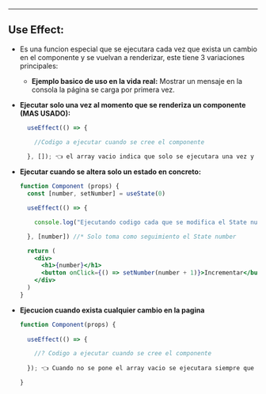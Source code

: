 
---
## Use Effect:
- Es una funcion especial que se ejecutara cada vez que exista un cambio en el componente y se vuelvan a renderizar, este tiene 3 variaciones principales:
	- **Ejemplo basico de uso en la vida real:** Mostrar un mensaje en la consola la página se carga por primera vez.

- **Ejecutar solo una vez al momento que se renderiza un componente (MAS USADO):**
	```jsx
	  useEffect(() => {
	
	    //Codigo a ejecutar cuando se cree el componente
	    
	  }, []); 👈 el array vacio indica que solo se ejecutara una vez y cuando el componente sea renderizado

	```

- **Ejecutar cuando se altera solo un estado en concreto:**
	```jsx
	function Component (props) {
	  const [number, setNumber] = useState(0)
	
	  useEffect(() => {
	
	    console.log("Ejecutando codigo cada que se modifica el State number");
	
	  }, [number]) //* Solo toma como seguimiento el State number
	
	  return (
	    <div>
	      <h1>{number}</h1>
	      <button onClick={() => setNumber(number + 1)}>Incrementar</button>
	    </div>
	  )
	}
	```


- **Ejecucion cuando exista cualquier cambio en la pagina**
	```jsx
	function Component(props) {
	  
	  useEffect(() => {
	
	    //? Codigo a ejecutar cuando se cree el componente
	    
	  }); 👈 Cuando no se pone el array vacio se ejecutara siempre que exista un cambio en el componente
	
	}
	```
